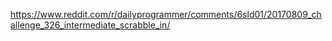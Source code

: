 https://www.reddit.com/r/dailyprogrammer/comments/6sld01/20170809_challenge_326_intermediate_scrabble_in/

